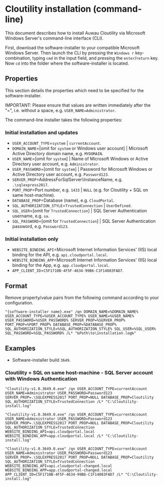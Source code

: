# Cloutility installation (command-line)
This document describes how to install Auwau Cloutility via Microsoft Windows Server's command-line interface (CLI).

First, download the software-installer to your compatible Microsoft Windows Server. Then launch the CLI by pressing the `Windows r` key-combination, typing `cmd` in the input field, and pressing the `enter`/`return` key. Now `cd` into the folder where the software-installer is located.


## Properties
This section details the properties which need to be specified for the software-installer.

IMPORTANT: Please ensure that values are written immediately after the "=", i.e. without a space, e.g. `USER_NAME=Administrator`.

The command-line installer takes the following properties:


### Initial installation and updates
- `USER_ACCOUNT_TYPE`=`system` | `currentAccount`.
- `DOMAIN_NAME`=[omit for `system` or Windows user account] | Microsoft Active Directory domain name, e.g. `MYDOMAIN`.
- `USER_NAME`=[omit for `system`] | Name of Microsoft Windows or Active Directory user account, e.g. `Administrator`.
- `USER_PASSWORD`=[omit for `system`] | Password for Microsoft Windows or Active Directory user account, e.g. `Password123`.
- `SERVER_PROP`=AddressForSqlServer\InstanceName, e.g. `.\sqlexpress2017`.
- `PORT_PROP`=Port number, e.g. `1433` | `NULL` (e.g. for Cloutility + SQL on same host-machine).
- `DATABASE_PROP`=Database (name), e.g. `CloudPortal`.
- `SQL_AUTHORIZATION_STYLE`=`TrustedConnection` | `UserDefined`.
- `SQL_USER`=[omit for `TrustedConnection`] | SQL Server Authentication username, e.g. `sa`.
- `SQL_PASSWORD`=[omit for `TrustedConnection`] | SQL Server Authentication password, e.g. `Password123`.


### Initial installation only
- `WEBSITE_BINDING_API`=Microsoft Internet Information Services' (IIS) local binding for the API, e.g. `api.cloudportal.local`.
- `WEBSITE_BINDING_APP`=Microsoft Internet Information Services' (IIS) local binding for the App, e.g. `app.cloudportal.local`.
- `APP_CLIENT_ID`=`C5F1710B-4F5F-4634-99B6-C1F14083FAD7`.


## Format
Remove property/value pairs from the following command according to your configuration.

```
"{software-installer name}.exe" /qn DOMAIN_NAME=%DOMAIN_NAME% USER_ACCOUNT_TYPE=%USER_ACCOUNT_TYPE% USER_NAME=%USER_NAME% USER_PASSWORD=%USER_PASSWORD% SERVER_PROP=%SERVER_PROP% PORT_PROP=%PORT_PROP% DATABASE_PROP=%DATABASE_PROP% SQL_AUTHORIZATION_STYLE=%SQL_AUTHORIZATION_STYLE% SQL_USER=%SQL_USER% SQL_PASSWORD=%SQL_PASSWORD% /L* "‰Path\to\installation.log‰"
```


## Examples
- Software-installer build `3649`.


### Cloutility + SQL on same host-machine - SQL Server account with Windows Authentication
```
"Cloutility-v1.0.3649.0.exe" /qn USER_ACCOUNT_TYPE=currentAccount USER_NAME=Administrator USER_PASSWORD=Password123 SERVER_PROP=.\SQLEXPRESS2017 PORT_PROP=NULL DATABASE_PROP=Cloutility SQL_AUTHORIZATION_STYLE=TrustedConnection /L* "C:\Cloutility-install.log"
```

```
"Cloutility-v1.0.3649.0.exe" /qn USER_ACCOUNT_TYPE=currentAccount USER_NAME=Administrator USER_PASSWORD=Password123 SERVER_PROP=.\SQLEXPRESS2017 PORT_PROP=NULL DATABASE_PROP=Cloutility SQL_AUTHORIZATION_STYLE=TrustedConnection WEBSITE_BINDING_API=api.cloudportal.local WEBSITE_BINDING_APP=app.cloudportal.local /L* "C:\Cloutility-install.log"
```

```
"Cloutility-v1.0.3649.0.exe" /qn USER_ACCOUNT_TYPE=currentAccount USER_NAME=Administrator USER_PASSWORD=Password123 SERVER_PROP=.\SQLEXPRESS2017 PORT_PROP=NULL DATABASE_PROP=Cloutility SQL_AUTHORIZATION_STYLE=TrustedConnection WEBSITE_BINDING_API=api.cloudportal-changed.local WEBSITE_BINDING_APP=app.cloudportal-changed.local APP_CLIENT_ID=C5F1710B-4F5F-4634-99B6-C1F14083FAD7 /L* "C:\Cloutility-install.log"
```

